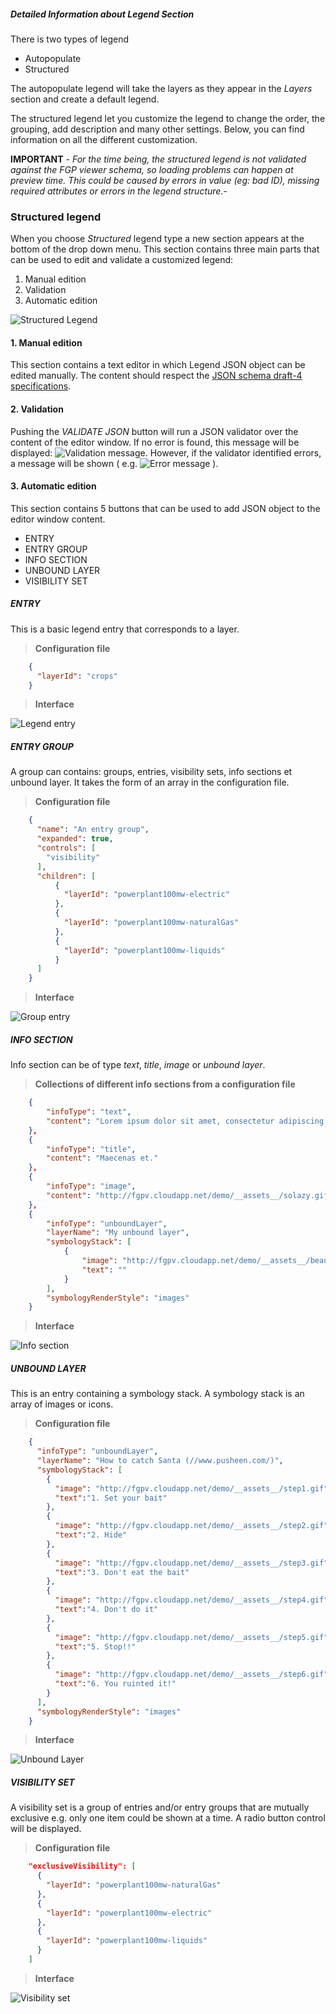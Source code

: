 ##### Detailed Information about _Legend_ Section

There is two types of legend

* Autopopulate
* Structured

The autopopulate legend will take the layers as they appear in the _Layers_ section and create a default legend.

The structured legend let you customize the legend to change the order, the grouping, add description and many other settings. Below, you can find information on all the different customization.

**IMPORTANT** - _For the time being, the structured legend is not validated against the FGP viewer schema, so loading problems can happen at preview time. This could be caused by errors in value (eg: bad ID), missing required attributes or errors in the legend structure._-

### Structured legend

When you choose _Structured_ legend type a new section appears at the bottom of the drop down menu. This section contains three main parts that can be used to edit and validate a customized legend:

1. Manual edition
2. Validation
3. Automatic edition

![Structured Legend](./help/images/structLegendSections.png)

#### 1. Manual edition

This section contains a text editor in which Legend JSON object can be edited manually. The content should respect the [JSON schema draft-4 specifications](http://json-schema.org/specification-links.html#draft-4).

#### 2. Validation

Pushing the _VALIDATE JSON_ button will run a JSON validator over the content of the editor window. If no error is found, this message will be displayed: ![Validation message](./help/images/messLegendValidation.png). However, if the validator identified errors, a message will be shown
( e.g. ![Error message](./help/images/messLegendErrorValidation.png) ).

#### 3. Automatic edition

This section contains 5 buttons that can be used to add JSON object to the editor window content.

* ENTRY
* ENTRY GROUP
* INFO SECTION
* UNBOUND LAYER
* VISIBILITY SET

##### ENTRY

This is a basic legend entry that corresponds to a layer.

> **Configuration file**

```json
    {
      "layerId": "crops"
    }
```

> **Interface**

![Legend entry](./help/images/legendEntry.png)

##### ENTRY GROUP

A group can contains: groups, entries, visibility sets, info sections et unbound layer. It takes the form of an array in the configuration file.

> **Configuration file**

```json
    {
      "name": "An entry group",
      "expanded": true,
      "controls": [
        "visibility"
      ],
      "children": [
          {
            "layerId": "powerplant100mw-electric"
          },
          {
            "layerId": "powerplant100mw-naturalGas"
          },
          {
            "layerId": "powerplant100mw-liquids"
          }
      ]
    }
```

> **Interface**

![Group entry](./help/images/legendEntryGroup.png)

##### INFO SECTION

Info section can be of type _text_, _title_, _image_ or _unbound layer_.

> **Collections of different info sections from a configuration file**

```json
    {
        "infoType": "text",
        "content": "Lorem ipsum dolor sit amet, consectetur adipiscing elit. Morbi mauris augumattis at nunc et, pharetra feugiat ex. Maecenas et."
    },
    {
        "infoType": "title",
        "content": "Maecenas et."
    },
    {
        "infoType": "image",
        "content": "http://fgpv.cloudapp.net/demo/__assets__/solazy.gif"
    },
    {
        "infoType": "unboundLayer",
        "layerName": "My unbound layer",
        "symbologyStack": [
            {
                "image": "http://fgpv.cloudapp.net/demo/__assets__/beautiful.png",
                "text": ""
            }
        ],
        "symbologyRenderStyle": "images"
    }
```

> **Interface**

![Info section](./help/images/legendInfoSection.gif)

##### UNBOUND LAYER

This is an entry containing a symbology stack. A symbology stack is an array of images or icons.

> **Configuration file**

```json
    {
      "infoType": "unboundLayer",
      "layerName": "How to catch Santa (//www.pusheen.com/)",
      "symbologyStack": [
        {
          "image": "http://fgpv.cloudapp.net/demo/__assets__/step1.gif",
          "text":"1. Set your bait"
        },
        {
          "image": "http://fgpv.cloudapp.net/demo/__assets__/step2.gif",
          "text":"2. Hide"
        },
        {
          "image": "http://fgpv.cloudapp.net/demo/__assets__/step3.gif",
          "text":"3. Don't eat the bait"
        },
        {
          "image": "http://fgpv.cloudapp.net/demo/__assets__/step4.gif",
          "text":"4. Don't do it"
        },
        {
          "image": "http://fgpv.cloudapp.net/demo/__assets__/step5.gif",
          "text":"5. Stop!!"
        },
        {
          "image": "http://fgpv.cloudapp.net/demo/__assets__/step6.gif",
          "text":"6. You ruinted it!"
        }
      ],
      "symbologyRenderStyle": "images"
    }
```

> **Interface**

![Unbound Layer](./help/images/legendUnboundLayer.gif)

##### VISIBILITY SET

A visibility set is a group of entries and/or entry groups that are mutually exclusive e.g. only one item could be shown at a time. A radio button control will be displayed.

> **Configuration file**

```json
    "exclusiveVisibility": [
      {
        "layerId": "powerplant100mw-naturalGas"
      },
      {
        "layerId": "powerplant100mw-electric"
      },
      {
        "layerId": "powerplant100mw-liquids"
      }
    ]
```

> **Interface**

![Visibility set](./help/images/legendVisibilitySet.png)
